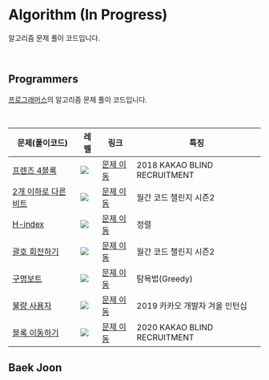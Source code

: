 # Algorithm (In Progress)

알고리즘 문제 풀이 코드입니다.

<br>
<!--|<a href="코드링크">문제이름</a> | <img src="https://img.shields.io/static/v1?label=&message=Lv.2&color=yellow"/></a> | <a href="문제링크">문제 이동</a>|특징|-->
<!--|<a href="코드링크">문제이름</a> | <img src="https://img.shields.io/static/v1?label=&message=Lv.3&color=orange"/></a> | <a href="문제링크">문제 이동</a>|특징|-->

## Programmers
<p><a href="https://programmers.co.kr/learn/challenges">프로그래머스</a>의 알고리즘 문제 풀이 코드입니다.</p>

<br>

|문제(풀이코드)|레벨|링크|특징|
|------|---|---|--------|
|<a href="https://github.com/JiyoungMa/Algorithm/blob/f1507d64e8d236424e17664cbc4d414f013692d6/Programmers/2018%20Kakao%20Blind%20Recruitment%20%20%ED%94%84%EB%A0%8C%EC%A6%884%EB%B8%94%EB%A1%9D.py">프렌즈 4블록</a> | <img src="https://img.shields.io/static/v1?label=&message=Lv.2&color=yellow"/></a> | <a href="https://programmers.co.kr/learn/courses/30/lessons/17679">문제 이동</a>|2018 KAKAO BLIND RECRUITMENT|
|<a href="https://github.com/JiyoungMa/Algorithm/blob/f1507d64e8d236424e17664cbc4d414f013692d6/Programmers/2%EA%B0%9C%20%EC%9D%B4%ED%95%98%EB%A1%9C%20%EB%8B%A4%EB%A5%B8%20%EB%B9%84%ED%8A%B8.py">2개 이하로 다른 비트</a> | <img src="https://img.shields.io/static/v1?label=&message=Lv.2&color=yellow"/></a> | <a href="https://programmers.co.kr/learn/courses/30/lessons/77885">문제 이동</a>|월간 코드 챌린지 시즌2|
|<a href="https://github.com/JiyoungMa/Algorithm/blob/f1507d64e8d236424e17664cbc4d414f013692d6/Programmers/H-index.py">H-index</a> | <img src="https://img.shields.io/static/v1?label=&message=Lv.2&color=yellow"/></a> | <a href="https://programmers.co.kr/learn/courses/30/lessons/42747">문제 이동</a>|정렬|
|<a href="https://github.com/JiyoungMa/Algorithm/blob/f1507d64e8d236424e17664cbc4d414f013692d6/Programmers/%EA%B4%84%ED%98%B8%20%ED%9A%8C%EC%A0%84%ED%95%98%EA%B8%B0.py">괄호 회전하기</a> | <img src="https://img.shields.io/static/v1?label=&message=Lv.2&color=yellow"/></a> | <a href="https://programmers.co.kr/learn/courses/30/lessons/76502">문제 이동</a>|월간 코드 챌린지 시즌2|
|<a href="https://github.com/JiyoungMa/Algorithm/blob/f1507d64e8d236424e17664cbc4d414f013692d6/Programmers/%EA%B5%AC%EB%AA%85%EB%B3%B4%ED%8A%B8.py">구명보트</a> | <img src="https://img.shields.io/static/v1?label=&message=Lv.2&color=yellow"/></a> | <a href="https://programmers.co.kr/learn/courses/30/lessons/42885">문제 이동</a>|탐욕법(Greedy)|
|<a href="https://github.com/JiyoungMa/Algorithm/blob/f1507d64e8d236424e17664cbc4d414f013692d6/Programmers/2019%20%EC%B9%B4%EC%B9%B4%EC%98%A4%20%EC%9D%B8%ED%84%B4%EC%8B%AD%20%EB%B6%88%EB%9F%89%20%EC%82%AC%EC%9A%A9%EC%9E%90.py">불량 사용자</a> | <img src="https://img.shields.io/static/v1?label=&message=Lv.3&color=orange"/></a> | <a href="https://programmers.co.kr/learn/challenges">문제 이동</a>|2019 카카오 개발자 겨울 인턴십|
|<a href="https://github.com/JiyoungMa/Algorithm/blob/f1507d64e8d236424e17664cbc4d414f013692d6/Programmers/2020%20%EC%B9%B4%EC%B9%B4%EC%98%A4%20%EA%B3%B5%EC%B1%84%20%EB%B8%94%EB%A1%9D%20%EC%9D%B4%EB%8F%99%ED%95%98%EA%B8%B0.py">블록 이동하기</a> | <img src="https://img.shields.io/static/v1?label=&message=Lv.3&color=orange"/></a> | <a href="https://programmers.co.kr/learn/courses/30/lessons/60063">문제 이동</a>|2020 KAKAO BLIND RECRUITMENT|








## Baek Joon
